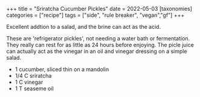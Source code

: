 +++
title = "Sriratcha Cucumber Pickles"
date = 2022-05-03
[taxonomies]
categories = ["recipe"]
tags = ["side", "rule breaker", "vegan","gf"]
+++


Excellent addtion to a salad, and the brine can act as the acid. 

<!-- more -->
These are 'refrigerator pickles', not needing a water bath or fermentation.
They really can rest for as little as 24 hours before enjoying.  The picle juice
 can actually act as the vinegar in an oil and vinegar dressing on a simple salad.

- 1 cucumber, sliced thin on a mandolin
- 1/4 C sriratcha
- 1 C vinegar
- 1 T seaseme oil
 
